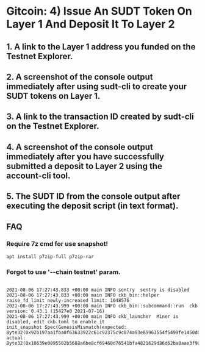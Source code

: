 

# Gitcoin: 4) Issue An SUDT Token On Layer 1 And Deposit It To Layer 2

## 1. A link to the Layer 1 address you funded on the Testnet Explorer.

## 2. A screenshot of the console output immediately after using sudt-cli to create your SUDT tokens on Layer 1.

## 3. A link to the transaction ID created by sudt-cli on the Testnet Explorer.

## 4. A screenshot of the console output immediately after you have successfully submitted a deposit to Layer 2 using the account-cli tool.

## 5. The SUDT ID from the console output after executing the deposit script (in text format).


## FAQ

### Require 7z cmd for use snapshot!

```
apt install p7zip-full p7zip-rar

```

### Forgot to use '--chain testnet' param.

```

2021-08-06 17:27:43.833 +00:00 main INFO sentry  sentry is disabled
2021-08-06 17:27:43.833 +00:00 main INFO ckb_bin::helper  raise_fd_limit newly-increased limit: 1048576
2021-08-06 17:27:43.999 +00:00 main INFO ckb_bin::subcommand::run  ckb version: 0.43.1 (15427e0 2021-07-16)
2021-08-06 17:27:43.999 +00:00 main INFO ckb_launcher  Miner is disabled, edit ckb.toml to enable it
init_snapshot Spec(GenesisMismatch(expected: Byte32(0x92b197aa1fba0f63633922c61c92375c9c074a93e85963554f5499fe1450d0e5), actual: Byte32(0x10639e0895502b5688a6be8cf69460d76541bfa4821629d86d62ba0aae3f9606)))


```
